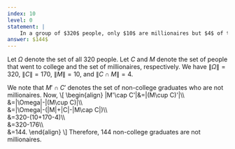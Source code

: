 ```yaml
---
index: 10
level: 0
statement: |
    In a group of $320$ people, only $10$ are millionaires but $4$ of the $170$ college graduates are millionaires. How many non-college graduates are not millionaires?
answer: $144$
---
```

Let $\Omega$ denote the set of all $320$ people. Let $C$ and $M$
denote the set of people that went to college and the set of millionaires,
respectively. We have $\|\Omega\|=320$, $\|C\|=170$, $\|M\|=10$, and $\|C\cap
 M\|=4$.

We note that $M'\cap C'$ denotes the set of non-college graduates who are not millionaires.
Now,
\\[
    \begin{align}
    \|M'\cap C'\|&=\|(M\cup C)'\|\\\\\
    &=\|\Omega\|-\|(M\cup C)\|\\\\\
    &=\|\Omega\|-(\|M\|+\|C\|-\|M\cap C\|)\\\\\
    &=320-(10+170-4)\\\\\
    &=320-176\\\\\
    &=144.
    \end{align}
\\]
Therefore, $144$ non-college graduates are not millionaires.
